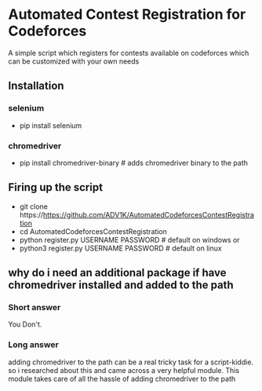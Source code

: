 # Automated Contest Registration for Codeforces
A simple script which registers for contests available on codeforces which can be customized with your own needs

## Installation
### selenium
- pip install selenium

### chromedriver
- pip install chromedriver-binary  # adds chromedriver binary to the path

## Firing up the script
- git clone https://https://github.com/ADV1K/AutomatedCodeforcesContestRegistration
- cd AutomatedCodeforcesContestRegistration
- python register.py USERNAME PASSWORD  # default on windows
or
- python3 register.py USERNAME PASSWORD  # default on linux

## why do i need an additional package if have chromedriver installed and added to the path
### Short answer
You Don't.
### Long answer  
adding chromedriver to the path can be a real tricky task for a script-kiddie.
so i researched about this and came across a very helpful module.
This module takes care of all the hassle of adding chromedriver to the path
